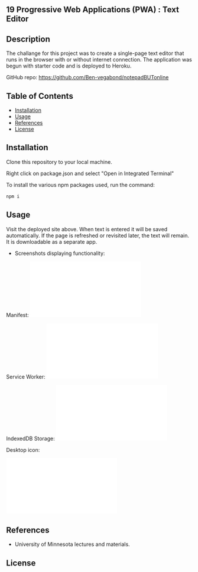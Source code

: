 ## 19 Progressive Web Applications (PWA) : Text Editor


## Description

The challange for this project was to create a single-page text editor that runs in the browser with or without internet connection. The application was begun with starter code and is deployed to Heroku. 


GitHub repo: https://github.com/Ben-vegabond/notepadBUTonline


## Table of Contents

* [Installation](#installation)
* [Usage](#usage)
* [References](#references)
* [License](#license)

## Installation

Clone this repository to your local machine.

Right click on package.json and select "Open in Integrated Terminal"

To install the various npm packages used, run the command:
```md
npm i
```

## Usage

Visit the deployed site above. When text is entered it will be saved automatically. If the page is refreshed or revisited later, the text will remain. It is downloadable as a separate app.

* Screenshots displaying functionality:

Manifest:
![Alt text](<assets/Screenshot 2023-08-05 144033.pdf>)

Service Worker:
![Alt text](<assets/Screenshot 2023-08-05 144010.pdf>)

IndexedDB Storage:
![Alt text](<assets/Screenshot 2023-08-05 144644.pdf>)

Desktop icon:

![Alt text](<assets/Screenshot 2023-08-05 144112.pdf>)

## References

*   University of Minnesota lectures and materials.
 
## License

